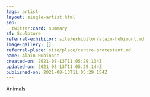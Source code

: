```yaml
---
tags: artist
layout: single-artist.html
seo:
  twitter:card: summary
sf: Sculpture
referral-exhibitor: site/exhibitor/alain-hubinont.md
image-gallery: []
referral-place: site/place/centre-protestant.md
name: Alain Hubinont
created-on: 2021-08-13T11:05:29.134Z
updated-on: 2021-08-13T11:05:29.144Z
published-on: 2021-08-13T11:05:29.154Z
---
```

Animals